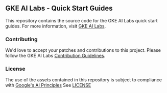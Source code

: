 ## GKE AI Labs - Quick Start Guides
This repository contains the source code for the GKE AI Labs quick start guides.
For more information, visit [GKE AI Labs](https://gke-ai-labs.dev).

### Contributing
We'd love to accept your patches and contributions to this project. Please follow the GKE AI Labs [Contribution Guidelines](https://github.com/ai-on-gke/website/blob/main/CONTRIBUTING.md).

### License
The use of the assets contained in this repository is subject to compliance with [Google's AI Principles]()
See [LICENSE](./LICENSE)
